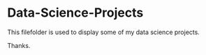 # Data-Science-Projects

This filefolder is used to display some of my data science projects.

Thanks.

